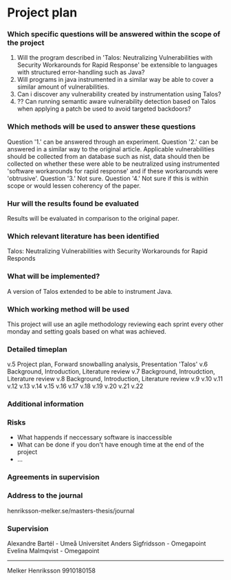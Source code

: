 # Project plan
### Which specific questions will be answered within the scope of the project
1. Will the program described in 'Talos: Neutralizing Vulnerabilities with Security Workarounds for Rapid Response' be extensible to languages with structured error-handling such as Java?
2. Will programs in java instrumented in a similar way be able to cover a similar amount of vulnerabilities.
3. Can i discover any vulnerability created by instrumentation using Talos?
4. ?? Can running semantic aware vulnerability detection based on Talos when applying a patch be used to avoid targeted backdoors?
### Which methods will be used to answer these questions
Question '1.' can be answered through an experiment. 
Question '2.' can be answered in a similar way to the original article. Applicable vulnerabilities should be collected from an database such as nist, data should then be collected on whether these were able to be neutralized using instrumented 'software workarounds for rapid response' and if these workarounds were 'obtrusive'.
Question '3.' Not sure. 
Question '4.' Not sure if this is within scope or would lessen coherency of the paper.

### Hur will the results found be evaluated
Results will be evaluated in comparison to the original paper.

### Which relevant literature has been identified
Talos: Neutralizing Vulnerabilities with Security Workarounds for Rapid Responds

### What will be implemented?
A version of Talos extended to be able to instrument Java.

### Which working method will be used
This project will use an agile methodology reviewing each sprint every other monday and setting goals based on what was achieved.

### Detailed timeplan 
v.5     Project plan, Forward snowballing analysis, Presentation 'Talos'
v.6     Background, Introduction, Literature review
v.7     Background, Introudction, Literature review
v.8     Background, Introduction, Literature review
v.9
v.10
v.11
v.12
v.13
v.14
v.15
v.16
v.17
v.18
v.19
v.20
v.21
v.22
### Additional information

### Risks 
 - What happends if neccessary software is inaccessible
 - What can be done if you don't have enough time at the end of the project
 - ...

### Agreements in supervision

### Address to the journal
henriksson-melker.se/masters-thesis/journal

### Supervision
Alexandre Bartél    - Umeå Universitet
Anders Sigfridsson  - Omegapoint
Evelina Malmqvist   - Omegapoint

---
Melker Henriksson
9910180158
